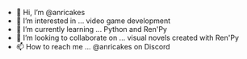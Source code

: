 - 👋 Hi, I’m @anricakes
- 👀 I’m interested in ... video game development
- 🌱 I’m currently learning ... Python and Ren'Py
- 💞️ I’m looking to collaborate on ... visual novels created with Ren'Py
- 📫 How to reach me ... @anricakes on Discord

<!---
anricakes/anricakes is a ✨ special ✨ repository because its `README.md` (this file) appears on your GitHub profile.
You can click the Preview link to take a look at your changes.
--->
